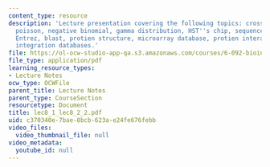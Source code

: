 ```yaml
---
content_type: resource
description: 'Lecture presentation covering the following topics: cross-correlation,
  poisson, negative binomial, gamma distribution, HST''s chip, sequence databases,
  Entrez, blast, protien structure, microarray database, protien interactions, and
  integration databases.'
file: https://ol-ocw-studio-app-qa.s3.amazonaws.com/courses/6-092-bioinformatics-and-proteomics-january-iap-2005/c370340e7bae8bcb623ae24fe676febb_lec8_1_lec8_2_2.pdf
file_type: application/pdf
learning_resource_types:
- Lecture Notes
ocw_type: OCWFile
parent_title: Lecture Notes
parent_type: CourseSection
resourcetype: Document
title: lec8_1_lec8_2_2.pdf
uid: c370340e-7bae-8bcb-623a-e24fe676febb
video_files:
  video_thumbnail_file: null
video_metadata:
  youtube_id: null
---
```

